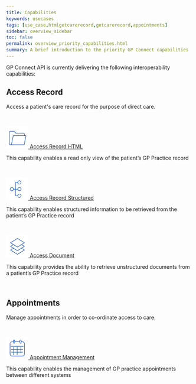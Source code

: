 ```yaml
---
title: Capabilities
keywords: usecases
tags: [use_case,htmlgetcarerecord,getcarerecord,appointments]
sidebar: overview_sidebar
toc: false
permalink: overview_priority_capabilities.html
summary: A brief introduction to the priority GP Connect capabilities
---
```



GP Connect API is currently delivering the following interoperability capabilities:

## Access Record ##
Access a patient's care record for the purpose of direct care.

<br>

[![Img](images/overview/Folder_1_Blue_smaller.png) Access Record HTML](accessrecord.html) 

This capability enables a read only view of the patient’s GP Practice record

<br>

[![Img](images/overview/Organisation_chart_vertical_Blue_smaller.png) Access Record Structured](accessrecord_structured.html)

This capability enables structured information to be retrieved from the patient’s GP Practice record

<br>

[![Img](images/overview/Layers_Blue_smaller.png) Access Document](accessrecord_documents.html)

This capability provides the ability to retrieve unstructured documents from a patient’s GP Practice record

<br>

## Appointments ##
Manage appointments in order to co-ordinate access to care.

<br>


[![Img](images/overview/Calendar_Blue_smaller.png) Appointment Management](appointments.html) 

This capability enables the management of GP practice appointments between different systems
